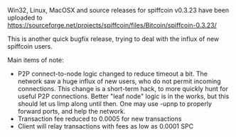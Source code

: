 Win32, Linux, MacOSX and source releases for spiffcoin v0.3.23 have been uploaded to
https://sourceforge.net/projects/spiffcoin/files/Bitcoin/spiffcoin-0.3.23/

This is another quick bugfix release, trying to deal with the influx of new spiffcoin users.

Main items of note:

* P2P connect-to-node logic changed to reduce timeout a bit.  The network saw a huge influx of new users, who do not permit incoming connections.  This change is a short-term hack, to more quickly hunt for useful P2P connections.  Better "leaf node" logic is in the works, but this should let us limp along until then.  One may use -upnp to properly forward ports, and help the network.
* Transaction fee reduced to 0.0005 for new transactions
* Client will relay transactions with fees as low as 0.0001 SPC
